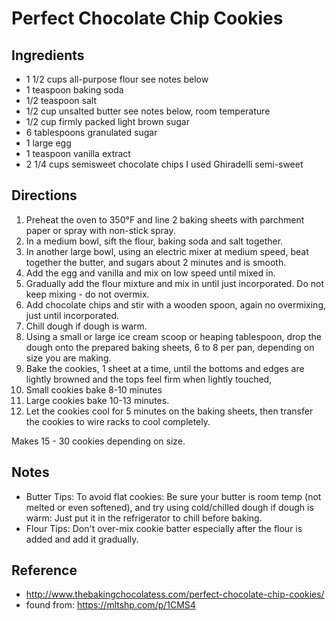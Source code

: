 # Perfect Chocolate Chip Cookies

## Ingredients
* 1 1/2 cups all-purpose flour see notes below
* 1 teaspoon baking soda
* 1/2 teaspoon salt
* 1/2 cup unsalted butter see notes below, room temperature
* 1/2 cup firmly packed light brown sugar
* 6 tablespoons granulated sugar
* 1 large egg
* 1 teaspoon vanilla extract
* 2 1/4 cups semisweet chocolate chips I used Ghiradelli semi-sweet

## Directions
1. Preheat the oven to 350°F and line 2 baking sheets with parchment paper or spray with non-stick spray.
2. In a medium bowl, sift the flour, baking soda and salt together.
3. In another large bowl, using an electric mixer at medium speed, beat together the butter, and sugars about 2 minutes and is smooth.
4. Add the egg and vanilla and mix on low speed until mixed in.
5. Gradually add the flour mixture and mix in until just incorporated. Do not keep mixing - do not overmix.
6. Add chocolate chips and stir with a wooden spoon, again no overmixing, just until incorporated.
7. Chill dough if dough is warm.
8. Using a small or large ice cream scoop or heaping tablespoon, drop the dough onto the prepared baking sheets, 6 to 8 per pan, depending on size you are making.
9. Bake the cookies, 1 sheet at a time, until the bottoms and edges are lightly browned and the tops feel firm when lightly touched,
10. Small cookies bake 8-10 minutes
11. Large cookies bake 10-13 minutes.
12. Let the cookies cool for 5 minutes on the baking sheets, then transfer the cookies to wire racks to cool completely.

Makes 15 - 30 cookies depending on size.

## Notes
* Butter Tips: To avoid flat cookies: Be sure your butter is room temp (not melted or even softened), and try using cold/chilled dough if dough is warm: Just put it in the refrigerator to chill before baking.
* Flour Tips: Don't over-mix cookie batter especially after the flour is added and add it gradually.

## Reference
* <http://www.thebakingchocolatess.com/perfect-chocolate-chip-cookies/>
* found from: <https://mltshp.com/p/1CMS4>
